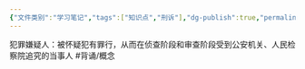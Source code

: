 ```yaml
---
{"文件类别":"学习笔记","tags":["知识点","刑诉"],"dg-publish":true,"permalink":"/学习笔记studyup/刑事诉讼法/犯罪嫌疑人/","dgPassFrontmatter":true,"created":"2024-09-14T14:37:10.978+08:00","updated":"2024-11-11T14:54:42.492+08:00"}
---
```


犯罪嫌疑人：被怀疑犯有罪行，从而在侦查阶段和审查阶段受到公安机关、人民检察院追究的当事人 #背诵/概念 